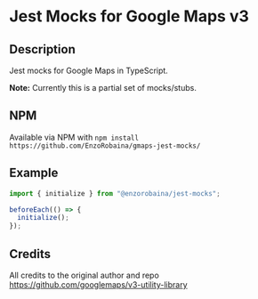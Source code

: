 Jest Mocks for Google Maps v3
=============================

## Description

Jest mocks for Google Maps in TypeScript. 

**Note:** Currently this is a partial set of mocks/stubs.

## NPM

Available via NPM with `npm install https://github.com/EnzoRobaina/gmaps-jest-mocks/`

## Example

```typescript
import { initialize } from "@enzorobaina/jest-mocks";

beforeEach(() => {
  initialize();
});

```

## Credits
All credits to the original author and repo
https://github.com/googlemaps/v3-utility-library
